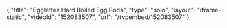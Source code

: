 {
    "title": "Egglettes Hard Boiled Egg Pods",
    "type": "solo",
    "layout": "iframe-static",
    "videoId": "152083507",
    "url": "\/tvpembed\/152083507"
}